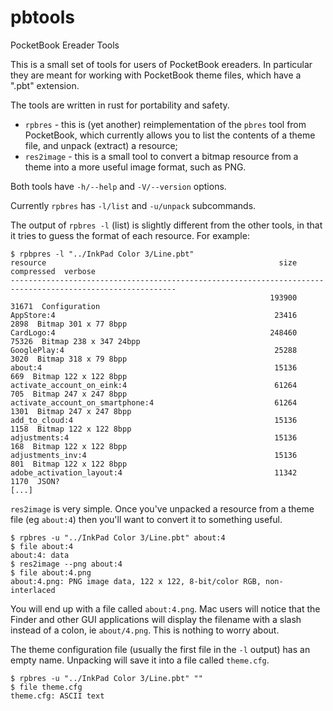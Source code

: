 # pbtools
PocketBook Ereader Tools

This is a small set of tools for users of PocketBook ereaders. In particular they are
meant for working with PocketBook theme files, which have a ".pbt" extension.

The tools are written in rust for portability and safety.

* `rpbres` - this is (yet another) reimplementation of the `pbres` tool from PocketBook,
  which currently allows you to list the contents of a theme file, and unpack (extract)
  a resource;
* `res2image` - this is a small tool to convert a bitmap resource from a theme into a
  more useful image format, such as PNG.

Both tools have `-h/--help` and `-V/--version` options. 

Currently `rpbres` has `-l/list` and `-u/unpack` subcommands.

The output of `rpbres -l` (list) is slightly different from the other tools, in that it
tries to guess the format of each resource. For example:

```
$ rpbpres -l "../InkPad Color 3/Line.pbt"
resource                                                    size  compressed  verbose
-----------------------------------------------------------------------------------------------------------
                                                          193900       31671  Configuration
AppStore:4                                                 23416        2898  Bitmap 301 x 77 8bpp
CardLogo:4                                                248460       75326  Bitmap 238 x 347 24bpp
GooglePlay:4                                               25288        3020  Bitmap 318 x 79 8bpp
about:4                                                    15136         669  Bitmap 122 x 122 8bpp
activate_account_on_eink:4                                 61264         705  Bitmap 247 x 247 8bpp
activate_account_on_smartphone:4                           61264        1301  Bitmap 247 x 247 8bpp
add_to_cloud:4                                             15136        1158  Bitmap 122 x 122 8bpp
adjustments:4                                              15136         168  Bitmap 122 x 122 8bpp
adjustments_inv:4                                          15136         801  Bitmap 122 x 122 8bpp
adobe_activation_layout:4                                  11342        1170  JSON?
[...]
```

`res2image` is very simple. Once you've unpacked a resource from a theme file (eg
`about:4`) then you'll want to convert it to something useful.

```
$ rpbres -u "../InkPad Color 3/Line.pbt" about:4
$ file about:4
about:4: data
$ res2image --png about:4
$ file about:4.png
about:4.png: PNG image data, 122 x 122, 8-bit/color RGB, non-interlaced
```

You will end up with a file called `about:4.png`. Mac users will notice that the Finder
and other GUI applications will display the filename with a slash instead of a colon, ie
`about/4.png`. This is nothing to worry about.

The theme configuration file (usually the first file in the `-l` output) has an empty name.
Unpacking will save it into a file called `theme.cfg`.

```
$ rpbres -u "../InkPad Color 3/Line.pbt" ""
$ file theme.cfg
theme.cfg: ASCII text
```
